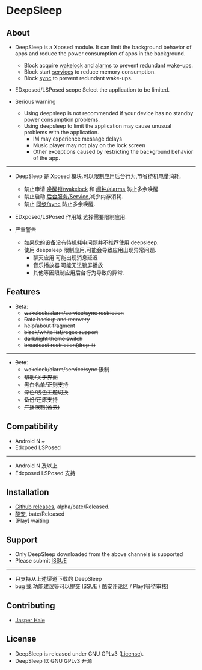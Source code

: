 # DeepSleep

## About

- DeepSleep is a Xposed module. It can limit the background behavior of apps and reduce the power consumption of apps in the background.
  - Block acquire [wakelock](https://developer.android.com/training/scheduling/wakelock) and [alarms](https://developer.android.com/training/scheduling/alarms) to prevent redundant wake-ups.
  - Block start [services](https://developer.android.com/guide/components/services) to reduce memory consumption.
  - Block [sync](https://developer.android.com/training/sync-adapters?hl=zh-cn) to prevent redundant wake-ups.

- EDxposed/LSPosed scope Select the application to be limited.

- Serious warning
  - Using deepsleep is not recommended if your device has no standby power consumption problems.
  - Using deepsleep to limit the application may cause unusual problems with the application.
    - IM may experience message delays
    - Music player may not play on the lock screen
    - Other exceptions caused by restricting the background behavior of the app.

---

- DeepSleep 是 Xposed 模块.可以限制应用后台行为,节省待机电量消耗.
  - 禁止申请 [唤醒锁/wakelock](https://developer.android.com/training/scheduling/wakelock) 和 [闹钟/alarms](https://developer.android.com/training/scheduling/alarms),防止多余唤醒.
  - 禁止启动 [后台服务/Service](https://developer.android.com/guide/components/services),减少内存消耗.
  - 禁止 [同步/sync](https://developer.android.com/training/sync-adapters?hl=zh-cn),防止多余唤醒.

- EDxposed/LSPosed 作用域 选择需要限制应用.

- 严重警告
  - 如果您的设备没有待机耗电问题并不推荐使用 deepsleep.
  - 使用 deepsleep 限制应用,可能会导致应用出现异常问题.
    - 聊天应用 可能出现消息延迟
    - 音乐播放器 可能无法锁屏播放
    - 其他等因限制应用后台行为导致的异常.

## Features

- Beta:
  - ~~wakelock/alarm/service/sync restriction~~
  - ~~Data backup and recovery~~
  - ~~help/about fragment~~
  - ~~black/white list/regex support~~
  - ~~dark/light theme switch~~
  - ~~broadcast restriction(drop it)~~

---

- ~~Beta~~:
  - ~~wakelock/alarm/service/sync 限制~~
  - ~~帮助/关于界面~~
  - ~~黑白名单/正则支持~~
  - ~~深色/浅色主题切换~~
  - ~~备份/还原支持~~
  - ~~广播限制(舍去)~~

## Compatibility

- Android N ~
- Edxpoed LSPosed

---

- Android N 及以上
- Edxposed LSPosed 支持

## Installation

- [Github releases](https://github.com/Jasper-1024/DeepSleep/releases), alpha/bate/Released.
- [酷安](https://www.coolapk.com/apk/260112), bate/Released
- [Play] waiting

## Support

- Only DeepSleep downloaded from the above channels is supported
- Please submit [ISSUE](https://github.com/Jasper-1024/DeepSleep/issues)

---

- 只支持从上述渠道下载的 DeepSleep
- bug 或 功能建议等可以提交 [ISSUE](https://github.com/Jasper-1024/DeepSleep/issues) / 酷安评论区 / Play(等待审核)

## Contributing

- [Jasper Hale](https://github.com/Jasper-1024)

## License

- DeepSleep is released under GNU GPLv3 ([License](https://github.com/Jasper-1024/DeepSleep/blob/master/LICENSE)).
- DeepSleep 以 GNU GPLv3 开源
